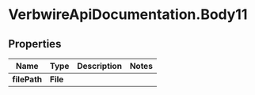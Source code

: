 # VerbwireApiDocumentation.Body11

## Properties
Name | Type | Description | Notes
------------ | ------------- | ------------- | -------------
**filePath** | **File** |  | 
